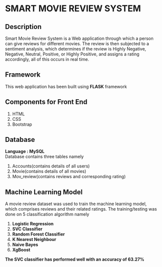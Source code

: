
# SMART MOVIE REVIEW SYSTEM

## Description
Smart Movie Review System is a Web application through which a person can give reviews for different movies. The review is then subjected to a sentiment analysis, which determines if the review is Highly Negative, Negative, Neutral, Positive, or Highly Positive, and assigns a rating accordingly, all of this occurs in real time.

## Framework
This web application has been built using **FLASK** framework

## Components for Front End
1. HTML
2. CSS
3. Bootstrap

## Database
**Language : MySQL** \
Database contains three tables namely
1. Accounts(contains details of all users)
2. Movie(contains details of all movies)
3. Mov_review(contains reviews and corresponding rating)

## Machine Learning Model
A movie review dataset was used to train the machine learning model, which comprises reviews and their related ratings.
The training/testing was done on 5 classification algorithm namely
1. **Logistic Regression**
2. **SVC Classifier**
3. **Random Forest Classifier**
4. **K Nearest Neighbour**
5. **Naive Bayes**
6. **XgBoost**

**The SVC classifier has performed well with an accuracy of 63.27%**



